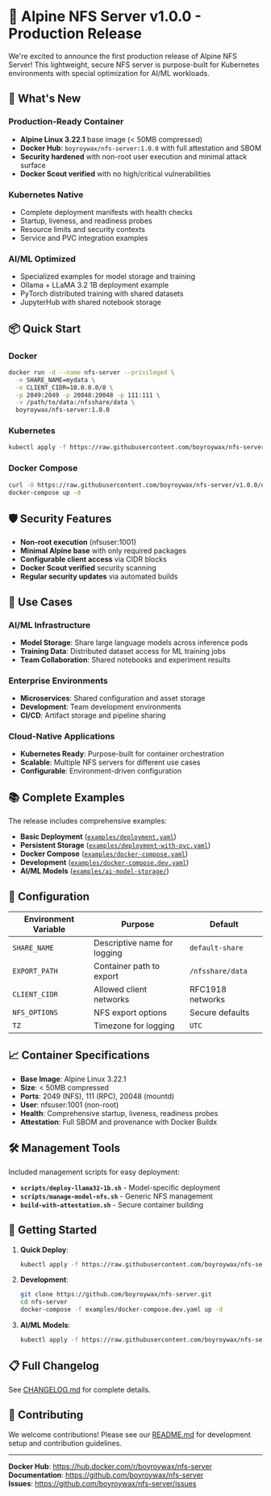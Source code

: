 # 🚀 Alpine NFS Server v1.0.0 - Production Release

We're excited to announce the first production release of Alpine NFS Server! This lightweight, secure NFS server is purpose-built for Kubernetes environments with special optimization for AI/ML workloads.

## 🌟 What's New

### Production-Ready Container
- **Alpine Linux 3.22.1** base image (< 50MB compressed)
- **Docker Hub**: `boyroywax/nfs-server:1.0.0` with full attestation and SBOM
- **Security hardened** with non-root user execution and minimal attack surface
- **Docker Scout verified** with no high/critical vulnerabilities

### Kubernetes Native
- Complete deployment manifests with health checks
- Startup, liveness, and readiness probes
- Resource limits and security contexts
- Service and PVC integration examples

### AI/ML Optimized
- Specialized examples for model storage and training
- Ollama + LLaMA 3.2 1B deployment example
- PyTorch distributed training with shared datasets
- JupyterHub with shared notebook storage

## 📦 Quick Start

### Docker
```bash
docker run -d --name nfs-server --privileged \
  -e SHARE_NAME=mydata \
  -e CLIENT_CIDR=10.0.0.0/8 \
  -p 2049:2049 -p 20048:20048 -p 111:111 \
  -v /path/to/data:/nfsshare/data \
  boyroywax/nfs-server:1.0.0
```

### Kubernetes
```bash
kubectl apply -f https://raw.githubusercontent.com/boyroywax/nfs-server/v1.0.0/examples/deployment.yaml
```

### Docker Compose
```bash
curl -O https://raw.githubusercontent.com/boyroywax/nfs-server/v1.0.0/examples/docker-compose.yaml
docker-compose up -d
```

## 🛡️ Security Features

- **Non-root execution** (nfsuser:1001)
- **Minimal Alpine base** with only required packages
- **Configurable client access** via CIDR blocks
- **Docker Scout verified** security scanning
- **Regular security updates** via automated builds

## 🎯 Use Cases

### AI/ML Infrastructure
- **Model Storage**: Share large language models across inference pods
- **Training Data**: Distributed dataset access for ML training jobs
- **Team Collaboration**: Shared notebooks and experiment results

### Enterprise Environments
- **Microservices**: Shared configuration and asset storage
- **Development**: Team development environments
- **CI/CD**: Artifact storage and pipeline sharing

### Cloud-Native Applications
- **Kubernetes Ready**: Purpose-built for container orchestration
- **Scalable**: Multiple NFS servers for different use cases
- **Configurable**: Environment-driven configuration

## 📚 Complete Examples

The release includes comprehensive examples:

- **Basic Deployment** ([`examples/deployment.yaml`](examples/deployment.yaml))
- **Persistent Storage** ([`examples/deployment-with-pvc.yaml`](examples/deployment-with-pvc.yaml))
- **Docker Compose** ([`examples/docker-compose.yaml`](examples/docker-compose.yaml))
- **Development** ([`examples/docker-compose.dev.yaml`](examples/docker-compose.dev.yaml))
- **AI/ML Models** ([`examples/ai-model-storage/`](examples/ai-model-storage/))

## 🔧 Configuration

| Environment Variable | Purpose | Default |
|---------------------|---------|---------|
| `SHARE_NAME` | Descriptive name for logging | `default-share` |
| `EXPORT_PATH` | Container path to export | `/nfsshare/data` |
| `CLIENT_CIDR` | Allowed client networks | RFC1918 networks |
| `NFS_OPTIONS` | NFS export options | Secure defaults |
| `TZ` | Timezone for logging | `UTC` |

## 📈 Container Specifications

- **Base Image**: Alpine Linux 3.22.1
- **Size**: < 50MB compressed
- **Ports**: 2049 (NFS), 111 (RPC), 20048 (mountd)
- **User**: nfsuser:1001 (non-root)
- **Health**: Comprehensive startup, liveness, readiness probes
- **Attestation**: Full SBOM and provenance with Docker Buildx

## 🛠️ Management Tools

Included management scripts for easy deployment:

- **`scripts/deploy-llama32-1b.sh`** - Model-specific deployment
- **`scripts/manage-model-nfs.sh`** - Generic NFS management
- **`build-with-attestation.sh`** - Secure container building

## 🚀 Getting Started

1. **Quick Deploy**: 
   ```bash
   kubectl apply -f https://raw.githubusercontent.com/boyroywax/nfs-server/v1.0.0/examples/deployment.yaml
   ```

2. **Development**: 
   ```bash
   git clone https://github.com/boyroywax/nfs-server.git
   cd nfs-server
   docker-compose -f examples/docker-compose.dev.yaml up -d
   ```

3. **AI/ML Models**: 
   ```bash
   kubectl apply -f https://raw.githubusercontent.com/boyroywax/nfs-server/v1.0.0/examples/ai-model-storage/ollama-llama32-1b.yaml
   ```

## 📋 Full Changelog

See [CHANGELOG.md](CHANGELOG.md) for complete details.

## 🤝 Contributing

We welcome contributions! Please see our [README.md](README.md) for development setup and contribution guidelines.

---

**Docker Hub**: https://hub.docker.com/r/boyroywax/nfs-server  
**Documentation**: https://github.com/boyroywax/nfs-server  
**Issues**: https://github.com/boyroywax/nfs-server/issues
